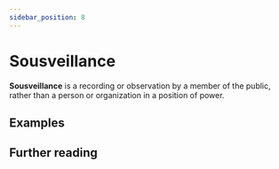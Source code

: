 ```yaml
---
sidebar_position: 8
---
```


# Sousveillance
**Sousveillance** is a recording or observation by a member of the public, rather than a person or organization in a position of power. 

## Examples

## Further reading